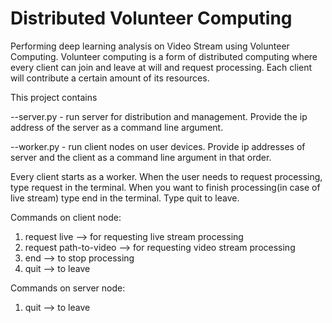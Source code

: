 # Distributed Volunteer Computing

Performing deep learning analysis on Video Stream using Volunteer Computing.
Volunteer computing is a form of distributed computing where every client can join and leave at will and request processing. Each client will contribute a certain amount of its resources.

This project contains

--server.py - run server for distribution and management. Provide the ip address of the server as a command line argument.

--worker.py - run client nodes on user devices. Provide ip addresses of server and the client as a command line argument in that order.

Every client starts as a worker. When the user needs to request processing, type request in the terminal. When you want to finish processing(in case of live stream) type end in the terminal. Type quit to leave.

Commands on client node:

1. request live --> for requesting live stream processing
2. request path-to-video --> for requesting video stream processing
3. end --> to stop processing
4. quit --> to leave

Commands on server node:

1. quit --> to leave